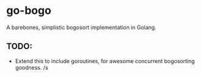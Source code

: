 go-bogo
=======

A barebones, simplistic bogosort implementation in Golang.

TODO:
-----

- Extend this to include goroutines, for awesome concurrent bogosorting goodness. /s
